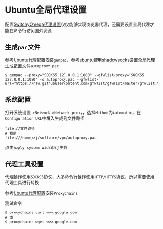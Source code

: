 
# Ubuntu全局代理设置

配置[SwitchyOmega代理设置](https://wall-guide.readthedocs.io/zh/latest/SwitchyOmega%E4%BB%A3%E7%90%86%E8%AE%BE%E7%BD%AE.html)仅仅能够实现浏览器代理，还需要设置全局代理才能在命令行访问国外资源

## 生成`pac`文件

参考[Ubuntu代理配置](./Ubuntu代理配置.md)安装`genpac`，参考[ubuntu使用shadowsocks设置全局代理](./Ubuntu代理配置.md)生成配置文件`autoproxy.pac`

```
$ genpac --proxy="SOCKS5 127.0.0.1:1080" --gfwlist-proxy="SOCKS5 127.0.0.1:1080" -o autoproxy.pac --gfwlist-url="https://raw.githubusercontent.com/gfwlist/gfwlist/master/gfwlist.txt"
```

## 系统配置

打开系统设置`->Network->Network proxy`，选择`Method`为`Automatic`，在`Configuration URL`中填入生成的文件路径

```
file://文件路径
# 我的
file:///home/zj/software/vpn/autoproxy.pac
```

点击`Apply system wide`即可生效

## 代理工具设置

代理操作使用`SOCKS5`协议，大多命令行操作使用`HTTP/HTTPS`协议，所以需要使用代理工具进行转换

参考[Ubuntu代理配置](./Ubuntu代理配置.md)安装`ProxyChains`

测试命令

```
$ proxychains curl www.google.com
# 或
$ proxychains wget www.google.com
```